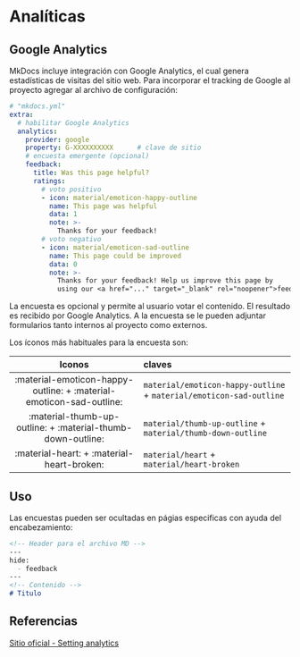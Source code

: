 
# Analíticas


## Google Analytics

MkDocs incluye integración con Google Analytics, el cual genera estadísticas de visitas del sitio web. Para incorporar el tracking de Google al proyecto agregar al archivo de configuración: 

``` yaml title="Logo de página - ícono" hl_lines="4-6"
# "mkdocs.yml"
extra:
  # habilitar Google Analytics
  analytics:
    provider: google
    property: G-XXXXXXXXXX      # clave de sitio
    # encuesta emergente (opcional)
    feedback:
      title: Was this page helpful?
      ratings:
        # voto positivo
        - icon: material/emoticon-happy-outline
          name: This page was helpful
          data: 1
          note: >-
            Thanks for your feedback!
        # voto negativo
        - icon: material/emoticon-sad-outline
          name: This page could be improved
          data: 0
          note: >- 
            Thanks for your feedback! Help us improve this page by
            using our <a href="..." target="_blank" rel="noopener">feedback form</a>.
```

La encuesta es opcional y permite al usuario votar el contenido. El resultado es recibido por Google Analytics. A la encuesta se le pueden adjuntar formularios tanto internos al proyecto como externos.

Los íconos más habituales para la encuesta son:

|Iconos | claves |
|:---:|:----|
  :material-emoticon-happy-outline: + :material-emoticon-sad-outline: |`material/emoticon-happy-outline` + `material/emoticon-sad-outline`|
 :material-thumb-up-outline: + :material-thumb-down-outline: | `material/thumb-up-outline` + `material/thumb-down-outline` |
 | :material-heart: + :material-heart-broken: | `material/heart` + `material/heart-broken` |










## Uso


Las encuestas pueden ser ocultadas en págias especificas con ayuda del encabezamiento:


``` md title="Excluir Encuesta "
<!-- Header para el archivo MD -->
---
hide:
  - feedback
---
<!-- Contenido -->
# Titulo
```





## Referencias

[Sitio oficial - Setting analytics](https://squidfunk.github.io/mkdocs-material/setup/setting-up-site-analytics/)
